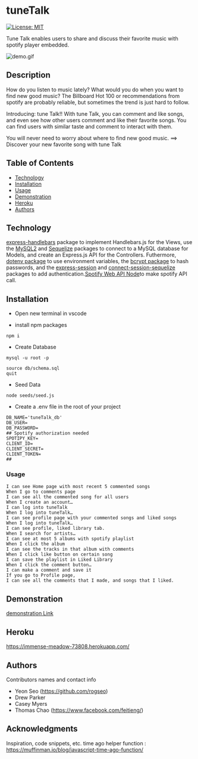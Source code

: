# tuneTalk
[![License: MIT](https://img.shields.io/badge/License-MIT-yellow.svg)](https://opensource.org/licenses/MIT)

Tune Talk enables users to share and discuss their favorite music with spotify player embedded.

![demo.gif](./tuneTalk%20demo_edit.gif)


## Description

How do you listen to music lately? 
What would you do when you want to find new good music?
The Billboard Hot 100 or recommendations from spotify are probably reliable, but sometimes the trend is just hard to follow.

Introducing: tune Talk!!
With tune Talk, you can comment and like songs, and even see how other users comment and like their favorite songs.
You can find users with similar taste and comment to interact with them. 

You will never need to worry about where to find new good music. 
==> Discover your new favorite song with tune Talk


## Table of Contents
- [Technology](#technology)
- [Installation](#installation)
- [Usage](#usage)
- [Demonstration](#demonstration)
- [Heroku](#heroku)
- [Authors](#authors)

## Technology

[express-handlebars](https://www.npmjs.com/package/express-handlebars) package to implement Handlebars.js for the Views, use the [MySQL2](https://www.npmjs.com/package/mysql2) and [Sequelize](https://www.npmjs.com/package/sequelize) packages to connect to a MySQL database for Models, and create an Express.js API for the Controllers.
Futhermore, [dotenv package](https://www.npmjs.com/package/dotenv) to use environment variables, the [bcrypt package](https://www.npmjs.com/package/bcrypt) to hash passwords, and the [express-session](https://www.npmjs.com/package/express-session) and [connect-session-sequelize](https://www.npmjs.com/package/connect-session-sequelize) packages to add authentication.[Spotify Web API Node](https://www.npmjs.com/package/spotify-web-api-node)to make spotify API call.

## Installation

* Open new terminal in vscode

* install npm packages

```
npm i
```
* Create Database

```
mysql -u root -p
```

```
source db/schema.sql
quit
```
* Seed Data

```
node seeds/seed.js
```
* Create a .env file in the root of your project
```
DB_NAME='tuneTalk_db'
DB_USER=
DB_PASSWORD=
## Spotify authorization needed
SPOTIPY_KEY=   
CLIENT_ID=
CLIENT_SECRET=
CLIENT_TOKEN=
## 
```


### Usage
```
I can see Home page with most recent 5 commented songs
When I go to comments page
I can see all the commented song for all users
When I create an account…
I can log into tuneTalk
When I log into tuneTalk…
I can see profile page with your commented songs and liked songs
When I log into tuneTalk…
I can see profile, liked library tab.
When I search for artists…
I can see at most 5 albums with spotify playlist
When I click the album
I can see the tracks in that album with comments
When I click like button on certain song
I can save the playlist in Liked Library
When I click the comment button…
I can make a comment and save it
If you go to Profile page,
I can see all the comments that I made, and songs that I liked.
```


## Demonstration
[demonstration Link](https://drive.google.com/file/d/1BxKewiM1nB8Ob7isxuJiqhyY-4cHHbJv/view)


## Heroku
https://immense-meadow-73808.herokuapp.com/


## Authors

Contributors names and contact info
* Yeon Seo  (https://github.com/rogseo)
* Drew Parker
* Casey Myers 
* Thomas Chao (https://www.facebook.com/feitieng/)


## Acknowledgments

Inspiration, code snippets, etc.
time ago helper function : https://muffinman.io/blog/javascript-time-ago-function/





